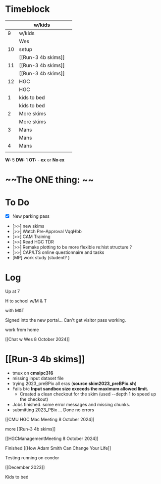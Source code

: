 # Timeblock

|     | w/kids             |     |
| --- | ------------------ | --- |
| 9   | w/kids             |     |
|     | Wes                |     |
| 10  | setup              |     |
|     | [[Run-3 4b skims]] |     |
| 11  | [[Run-3 4b skims]] |     |
|     | [[Run-3 4b skims]] |     |
| 12  | HGC                |     |
|     | HGC                |     |
| 1   | kids to bed        |     |
|     | kids to bed        |     |
| 2   | More skims         |     |
|     | More skims         |     |
| 3   | Mans               |     |
|     | Mans               |     |
| 4   | Mans               |     |
|     |                    |     |

**W:** 5 
**DW:** 1
**OT:** - 
**ex** or **No ex**

# ~~The ONE thing: ~~


# To Do
- [x] New parking pass
- [>>] new skims
- [>>] Watch Pre-Approval VqqHbb
- [>>] CAM Training
- [>>] Read HGC TDR
- [>>] Remake plotting to be more flexible re:hist structure ? 
- [>>]  CAP/LTS online questionnaire and tasks
- [MP] work study (student? )


# Log

Up at 7 

H to school w/M & T

with M&T

Signed into the new portal... Can't get visitor pass working.

work from home

[[Chat w Wes 8 October 2024]]

# [[Run-3 4b skims]]
- tmux on **cmslpc316**
- missing input dataset file
- trying 2023_preBPix all eras (**source skim2023_preBPix.sh**)
- Fails b/c **Input sandbox size exceeds the maximum allowed limit.**
	- Created a clean checkout for the skim (used --depth 1 to speed up the checkout)
- Jobs finished. some error messages and missing chunks. 
- submitting 2023_PBix ... Done no errors

[[CMU HGC Mac Meeting 8 October 2024]]

more [[Run-3 4b skims]]

[[HGCManagementMeeting 8 October 2024]]

Finished [[How Adam Smith Can Change Your Life]]

Testing running on condor 

[[December 2023]]

Kids to bed